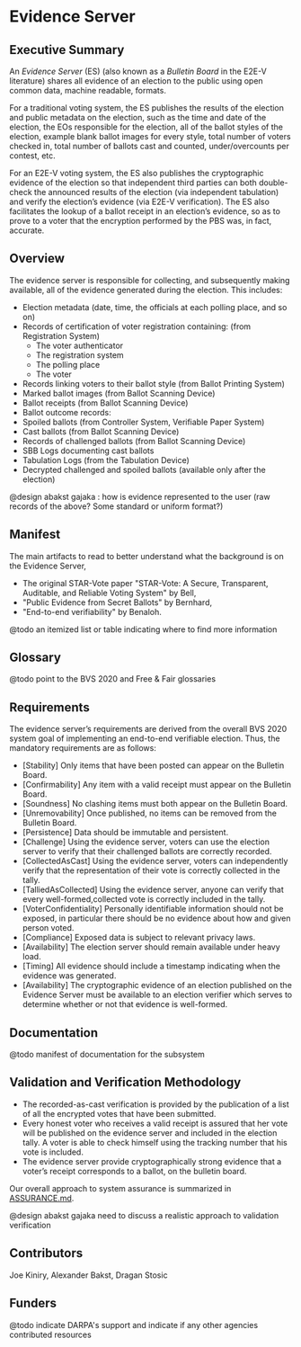 # Evidence Server

## Executive Summary

An *Evidence Server* (ES) (also known as a *Bulletin Board* in the E2E-V
literature) shares all evidence of an election to the public using
open common data, machine readable, formats.

For a traditional voting system, the ES publishes the results of the
election and public metadata on the election, such as the time and
date of the election, the EOs responsible for the election, all of the
ballot styles of the election, example blank ballot images for every
style, total number of voters checked in, total number of ballots cast
and counted, under/overcounts per contest, etc.

For an E2E-V voting system, the ES also publishes the cryptographic
evidence of the election so that independent third parties can both
double-check the announced results of the election (via independent
tabulation) and verify the election’s evidence (via E2E-V
verification).  The ES also facilitates the lookup of a ballot receipt
in an election’s evidence, so as to prove to a voter that the
encryption performed by the PBS was, in fact, accurate.

## Overview

The evidence server is responsible for collecting, and subsequently making
available, all of the evidence generated during the election. This includes:

- Election metadata (date, time, the officials at each polling place, and so on)
- Records of certification of voter registration containing: (from Registration System)
  - The voter authenticator
  - The registration system
  - The polling place
  - The voter
- Records linking voters to their ballot style (from Ballot Printing System)
- Marked ballot images (from Ballot Scanning Device)
- Ballot receipts (from Ballot Scanning Device)
- Ballot outcome records:
- Spoiled ballots (from Controller System, Verifiable Paper System)
- Cast ballots (from Ballot Scanning Device)
- Records of challenged ballots (from Ballot Scanning Device)
- SBB Logs documenting cast ballots
- Tabulation Logs (from the Tabulation Device)
- Decrypted challenged and spoiled ballots (available only after the election)

@design abakst gajaka : how is evidence represented to the user (raw records of the above? Some standard or uniform format?)

## Manifest

The main artifacts to read to better understand what the background is on the
Evidence Server,

- The original STAR-Vote paper "STAR-Vote: A Secure, Transparent, Auditable, and
  Reliable Voting System" by Bell,
- "Public Evidence from Secret Ballots" by Bernhard,
- "End-to-end verifiability" by Benaloh.

@todo an itemized list or table indicating where to find more information

## Glossary

@todo point to the BVS 2020 and Free & Fair glossaries

## Requirements

The evidence server’s requirements are derived from the overall BVS 2020 system
goal of implementing an end-to-end verifiable election. Thus, the mandatory
requirements are as follows:
- [Stability] Only items that have been posted can appear on the Bulletin Board.
- [Confirmability] Any item with a valid receipt must appear on the Bulletin Board.
- [Soundness] No clashing items must both appear on the Bulletin Board.
- [Unremovability] Once published, no items can be removed from the Bulletin Board.
- [Persistence] Data should be immutable and persistent.
- [Challenge] Using the evidence server, voters can use the election server to verify that their challenged ballots are correctly recorded.
- [CollectedAsCast] Using the evidence server, voters can independently verify that the representation of their vote is correctly collected in the tally. 
- [TalliedAsCollected] Using the evidence server, anyone can verify that every well-formed,collected vote is correctly included in the tally.
- [VoterConfidentiality] Personally identifiable information should not be exposed, in particular there should be no evidence about how and given person voted.
- [Compliance] Exposed data is subject to relevant privacy laws.
- [Availability] The election server should remain available under heavy load.
- [Timing] All evidence should include a timestamp indicating when the evidence was generated.
- [Availability] The cryptographic evidence of an election published on the Evidence Server must be available to an election verifier
  which serves to determine whether or not that evidence is well-formed.

## Documentation

@todo manifest of documentation for the subsystem

## Validation and Verification Methodology

- The recorded-as-cast verification is provided by the publication of a list of all the encrypted votes that have been submitted. 
- Every honest voter who receives a valid receipt is assured that her vote will be published on the evidence server and included in the election tally. 
  A voter is able to check himself using the tracking number that his vote is included.
- The evidence server provide cryptographically strong evidence that a voter’s receipt corresponds to a ballot, on the bulletin board.



Our overall approach to system assurance is summarized in
[ASSURANCE.md](../ASSURANCE.md).

@design abakst gajaka need to discuss a realistic approach to validation verification

## Contributors

Joe Kiniry, Alexander Bakst, Dragan Stosic

## Funders

@todo indicate DARPA's support and indicate if any other agencies
contributed resources
